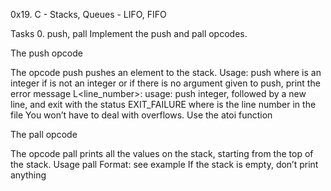 0x19. C - Stacks, Queues - LIFO, FIFO

Tasks 0. push, pall Implement the push and pall opcodes.

The push opcode

The opcode push pushes an element to the stack. Usage: push where is an integer if is not an integer or if there is no argument given to push, print the error message L<line_number>: usage: push integer, followed by a new line, and exit with the status EXIT_FAILURE where is the line number in the file You won’t have to deal with overflows. Use the atoi function

The pall opcode

The opcode pall prints all the values on the stack, starting from the top of the stack. Usage pall Format: see example If the stack is empty, don’t print anything
